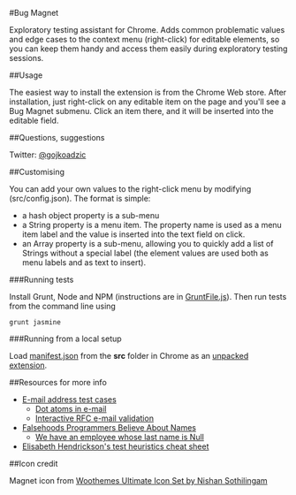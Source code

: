 #Bug Magnet

Exploratory testing assistant for Chrome. Adds common problematic values and
edge cases to the context menu (right-click) for editable elements, so you can
keep them handy and access them easily during exploratory testing sessions.

##Usage

The easiest way to install the extension is from the Chrome Web store. After
installation, just right-click on any editable item on the page and you'll see a
Bug Magnet submenu. Click an item there, and it will be inserted into the
editable field.

##Questions, suggestions

Twitter: [@gojkoadzic](http://twitter.com/gojkoadzic)

##Customising

You can add your own values to the right-click menu by modifying
(src/config.json). The format is simple:

* a hash object property is a sub-menu
* a String property is a menu item. The property name is used as a menu item label 
  and the value is inserted into the text field on click.
* an Array property is a sub-menu, allowing you to quickly add a list of Strings
  without a special label (the element values are used both as menu labels and
  as text to insert).

###Running tests

Install Grunt, Node and NPM (instructions are in [GruntFile.js](GruntFile.js)). Then run tests
from the command line using

    grunt jasmine

###Running from a local setup

Load [manifest.json](src/manifest.json) from the **src** folder in Chrome as an [unpacked
extension](https://developer.chrome.com/extensions/getstarted#unpacked).

##Resources for more info

* [E-mail address test cases](http://blogs.msdn.com/b/testing123/archive/2009/02/05/email-address-test-cases.aspx)
  * [Dot atoms in e-mail](http://serverfault.com/questions/395766/are-two-periods-allowed-in-the-local-part-of-an-email-address)
  * [Interactive RFC e-mail validation](http://isemail.info/)
* [Falsehoods Programmers Believe About Names](http://www.kalzumeus.com/2010/06/17/falsehoods-programmers-believe-about-names/)
  * [We have an employee whose last name is Null](http://stackoverflow.com/questions/4456438/how-can-i-pass-the-string-null-through-wsdl-soap-from-actionscript-3-to-a-co)
* [Elisabeth Hendrickson's test heuristics cheat sheet](http://testobsessed.com/wp-content/uploads/2011/04/testheuristicscheatsheetv1.pdf)

##Icon credit

Magnet icon from [Woothemes Ultimate Icon Set by Nishan Sothilingam](http://iconfindr.com/1vSsaKB)
